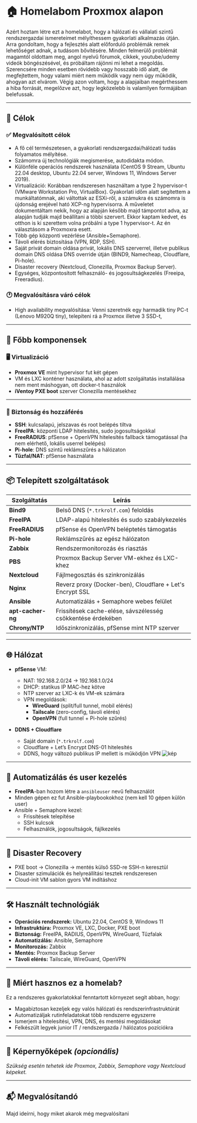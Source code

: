 # 🏠 Homelabom Proxmox alapon

Azért hoztam létre ezt a homelabot, hogy a hálózati és vállalati szintű rendszergazdai ismereteimet mélyíthessem gyakorlati alkalmazás útján. Arra gondoltam, hogy a fejlesztés alatt előforduló problémák remek lehetőséget adnak, a tudásom bővítésére. Minden felmerülő problémát magamtól oldottam meg, angol nyelvű fórumok, cikkek, youtube/udemy videók böngészésével, és próbáltam rájönni mi lehet a megoldás. Szerencsére minden esetben rövidebb vagy hosszabb idő alatt, de megfejtettem, hogy valami miért nem működik vagy nem úgy működik, ahogyan azt elvárom. Végig azon voltam, hogy a alapjaiban megérthessem a hiba forrását, megelőzve azt, hogy legközelebb is valamilyen formájában belefussak.

---

## 🎯 Célok
### ✅ Megvalósított célok

- A fő cél természetesen, a gyakorlati rendszergazdai/hálózati tudás folyamatos mélyítése.
- Számomra új technológiák megismerése, autodidakta módon.
- Különféle operációs rendszerek használata (CentOS 9 Stream, Ubuntu 22.04 desktop, Ubuntu 22.04 server, Windows 11, Windows Server 2019).
- Virtualizáció: Korábban rendszeresen használtam a type 2 hypervisor-t (VMware Workstation Pro, VirtualBox). Gyakorlati időm alatt segítettem a munkáltatómnak, aki váltottak az ESXi-ről, a számukra és számomra is újdonság erejével ható XCP-ng hypervisorra. A műveletet dokumentáltam nekik, hogy az alapján később majd támpontot adva, az alapján tudják majd beállítani a többi szervert. Ekkor kaptam kedvet, és otthon is ki szerettem volna próbálni a type 1 hypervisor-t. Az én választásom a Proxmoxra esett. 
- Több gép központi vezérlése (Ansible+Semaphore).
- Távoli elérés biztosítása (VPN, RDP, SSH).
- Saját privát domain oldása privát, lokális DNS szerverrel, illetve publikus domain DNS oldása DNS override útján (BIND9, Namecheap, Cloudflare, Pi-hole).
- Disaster recovery (Nextcloud, Clonezilla, Proxmox Backup Server).
- Egységes, központosított felhasználó- és jogosultságkezelés (Freeipa, Freeradius).

### 🕐 Megvalósításra váró célok
- High availability  megvalósítása: Venni szeretnék egy harmadik tiny PC-t (Lenovo M920Q tiny), telepíteni rá a Proxmox illetve 3 SSD-t, 
---

## 🔭 Főbb komponensek

### 🖥️ Virtualizáció

- **Proxmox VE** mint hypervisor fut két gépen
- VM és LXC konténer használata, ahol az adott szolgáltatás installálása nem ment máshogyan, ott docker-t használok
- **iVentoy PXE boot** szerver Clonezilla mentésekhez

---

### 🔐 Biztonság és hozzáférés

- **SSH**: kulcsalapú, jelszavas és root belépés tiltva
- **FreeIPA**: központi LDAP hitelesítés, sudo jogosultságokkal
- **FreeRADIUS**: pfSense + OpenVPN hitelesítés fallback támogatással (ha nem elérhető, lokális userrel belépés)
- **Pi-hole**: DNS szintű reklámszűrés a hálózaton
- **Tűzfal/NAT**: pfSense használata

---

## 📦 Telepített szolgáltatások

| Szolgáltatás     | Leírás                                                      |
|------------------|-------------------------------------------------------------|
| **Bind9**        | Belső DNS (`*.trkrolf.com`) feloldás                        |
| **FreeIPA**      | LDAP-alapú hitelesítés és sudo szabálykezelés               |
| **FreeRADIUS**   | pfSense és OpenVPN beléptetés támogatás                     |
| **Pi-hole**      | Reklámszűrés az egész hálózaton                             |
| **Zabbix**       | Rendszermonitorozás és riasztás                             |
| **PBS**          | Proxmox Backup Server VM-ekhez és LXC-khez                  |
| **Nextcloud**    | Fájlmegosztás és szinkronizálás                             |
| **Nginx**        | Reverz proxy (Docker-ben), Cloudflare + Let's Encrypt SSL  |
| **Ansible**      | Automatizálás + Semaphore webes felület                     |
| **apt-cacher-ng**| Frissítések cache-elése, sávszélesség csökkentése érdekében|
| **Chrony/NTP**   | Időszinkronizálás, pfSense mint NTP szerver                |

---

## 🌐 Hálózat

- **pfSense** VM:
  - NAT: 192.168.2.0/24 → 192.168.1.0/24
  - DHCP: statikus IP MAC-hez kötve
  - NTP szerver az LXC-k és VM-ek számára
  - VPN megoldások:
    - **WireGuard** (split/full tunnel, mobil elérés)
    - **Tailscale** (zero-config, távoli elérés)
    - **OpenVPN** (full tunnel + Pi-hole szűrés)

- **DDNS + Cloudflare**
  - Saját domain (`*.trkrolf.com`)
  - Cloudflare + Let’s Encrypt DNS-01 hitelesítés
  - DDNS, hogy változó publikus IP mellett is működjön VPN
![kép](https://github.com/user-attachments/assets/d518d7cf-809b-4dc6-9af2-eab210de6ee1)

---

## 🧠 Automatizálás és user kezelés

- **FreeIPA**-ban hozom létre a `ansibleuser` nevű felhasználót
- Minden gépen ez fut Ansible-playbookokhoz (nem kell 10 gépen külön user)
- Ansible + Semaphore kezel:
  - Frissítések telepítése
  - SSH kulcsok
  - Felhasználók, jogosultságok, fájlkezelés

---

## 🧪 Disaster Recovery

- PXE boot → Clonezilla → mentés külső SSD-re SSH-n keresztül
- Disaster szimulációk és helyreállítási tesztek rendszeresen
- Cloud-init VM sablon gyors VM indításhoz

---

## 🛠️ Használt technológiák

- **Operációs rendszerek:** Ubuntu 22.04, CentOS 9, Windows 11
- **Infrastruktúra:** Proxmox VE, LXC, Docker, PXE boot
- **Biztonság:** FreeIPA, RADIUS, OpenVPN, WireGuard, Tűzfalak
- **Automatizálás:** Ansible, Semaphore
- **Monitorozás:** Zabbix
- **Mentés:** Proxmox Backup Server
- **Távoli elérés:** Tailscale, WireGuard, OpenVPN

---

## 💼 Miért hasznos ez a homelab?

Ez a rendszeres gyakorlatokkal fenntartott környezet segít abban, hogy:

- Magabiztosan kezeljek egy valós hálózati és rendszerinfrastruktúrát
- Automatizáljak rutinfeladatokat több rendszerre egyszerre
- Ismerjem a hitelesítési, VPN, DNS, és mentési megoldásokat
- Felkészült legyek junior IT / rendszergazda / hálózatos pozíciókra

---

## 📸 Képernyőképek *(opcionális)*

_Szükség esetén tehetek ide Proxmox, Zabbix, Semaphore vagy Nextcloud képeket._

---

## 📬 Megvalósítandó
Majd ideírni, hogy miket akarok még megvalósítani



